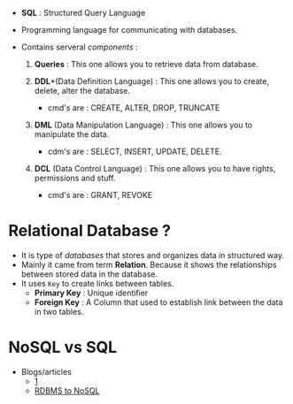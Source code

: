 - **SQL** : Structured Query Language

- Programming language for communicating with databases.

- Contains serveral _components_ :
    1. **Queries** : This one allows you to retrieve data from database.
    
    2. **DDL***(Data Definition Language) : This one allows you to create, delete, alter the database.
        - cmd's are : CREATE, ALTER, DROP, TRUNCATE

    3. **DML** (Data Manipulation Language) : This one allows you to manipulate the data.
        - cdm's are : SELECT, INSERT, UPDATE, DELETE.

    4. **DCL** (Data Control Language) : This one allows you to have rights, permissions and stuff.
        - cmd's are : GRANT, REVOKE

# Relational Database ?
-  It is type of _databases_ that stores and organizes data in structured way.
- Mainly it came from term **Relation**. Because it shows the relationships between stored data in the database.
- It uses `Key` to create links between tables.
    - **Primary Key** : Unique identifier
    - **Foreign Key** : A Column that used to establish link between the data in two tables.


# NoSQL vs SQL

- Blogs/articles
    - [1](https://www.mongodb.com/nosql-explained/nosql-vs-sql)
    - [RDBMS to NoSQL](https://www.youtube.com/watch?v=eEENrNKxCdw)